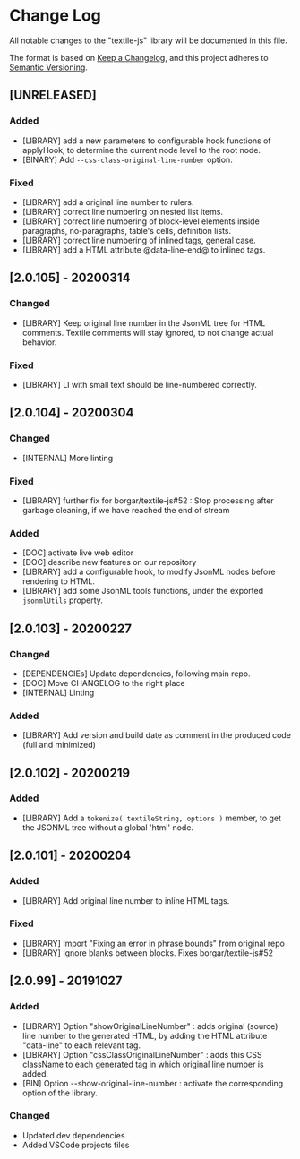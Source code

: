 # Change Log
All notable changes to the "textile-js" library will be documented in this file.

The format is based on [Keep a Changelog](https://keepachangelog.com/en/1.0.0/),
and this project adheres to [Semantic Versioning](https://semver.org/spec/v2.0.0.html).


## [UNRELEASED]
### Added
- [LIBRARY] add a new parameters to configurable hook functions of applyHook, to determine the current node level to the root node.
- [BINARY] Add `--css-class-original-line-number` option.

### Fixed
- [LIBRARY] add a original line number to rulers.
- [LIBRARY] correct line numbering on nested list items.
- [LIBRARY] correct line numbering of block-level elements inside paragraphs, no-paragraphs, table's cells, definition lists.
- [LIBRARY] correct line numbering of inlined tags, general case.
- [LIBRARY] add a HTML attribute @data-line-end@ to inlined tags.


## [2.0.105] - 20200314
### Changed
- [LIBRARY] Keep original line number in the JsonML tree for HTML comments. Textile comments will stay ignored, to not change actual behavior.

### Fixed
- [LIBRARY] LI with small text should be line-numbered correctly.


## [2.0.104] - 20200304
### Changed
- [INTERNAL] More linting

### Fixed
- [LIBRARY] further fix for borgar/textile-js#52 : Stop processing after garbage cleaning, if we have reached the end of stream

### Added
- [DOC] activate live web editor
- [DOC] describe new features on our repository
- [LIBRARY] add a configurable hook, to modify JsonML nodes before rendering to HTML.
- [LIBRARY] add some JsonML tools functions, under the exported `jsonmlUtils` property.


## [2.0.103] - 20200227
### Changed
- [DEPENDENCIEs] Update dependencies, following main repo.
- [DOC] Move CHANGELOG to the right place
- [INTERNAL] Linting

### Added
- [LIBRARY] Add version and build date as comment in the produced code (full and minimized)


## [2.0.102] - 20200219
### Added
- [LIBRARY] Add a `tokenize( textileString, options )` member, to get the JSONML tree without a global 'html' node.


## [2.0.101] - 20200204
### Added
- [LIBRARY] Add original line number to inline HTML tags.

### Fixed
- [LIBRARY] Import "Fixing an error in phrase bounds" from original repo
- [LIBRARY] Ignore blanks between blocks. Fixes borgar/textile-js#52


## [2.0.99] - 20191027
### Added
- [LIBRARY] Option "showOriginalLineNumber" : adds original (source) line number to the generated HTML, by adding the HTML attribute "data-line" to each relevant tag.
- [LIBRARY] Option "cssClassOriginalLineNumber" : adds this CSS className to each generated tag in which original line number is added.
- [BIN] Option --show-original-line-number : activate the corresponding option of the library.

### Changed
- Updated dev dependencies
- Added VSCode projects files